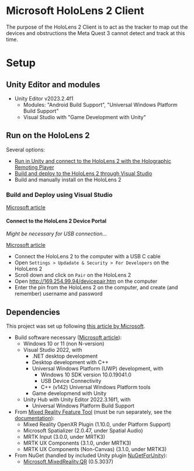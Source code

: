 # Microsoft HoloLens 2 Client

The purpose of the HoloLens 2 Client is to act as the tracker to map out the devices and obstructions the Meta Quest 3 cannot detect and track at this time.


# Setup


## Unity Editor and modules

- Unity Editor v2023.2.4f1
  - Modules: "Android Build Support", "Universal Windows Platform Build Support"
  - Visual Studio with "Game Development with Unity"


## Run on the HoloLens 2

Several options:

- [Run in Unity and connect to the HoloLens 2 with the Holographic Remoting Player](https://learn.microsoft.com/en-us/windows/mixed-reality/develop/unity/preview-and-debug-your-app?tabs=openxr)
- [Build and deploy to the HoloLens 2 through Visual Studio](#build-and-deploy-using-visual-studio)
- Build and manually install on the HoloLens 2


### Build and Deploy using Visual Studio

[Microsoft article](https://learn.microsoft.com/en-us/windows/mixed-reality/mrtk-unity/mrtk3-overview/test-and-deploy/hololens2-deployment)


#### Connect to the HoloLens 2 Device Portal

_Might be necessary for USB connection..._

[Microsoft article](https://learn.microsoft.com/en-us/windows/mixed-reality/develop/advanced-concepts/using-the-windows-device-portal)

- Connect the HoloLens 2 to the computer with a USB C cable
- Open `Settings > Updadate & Security > For Developers` on the HoloLens 2
- Scroll down and click on `Pair` on the HoloLens 2
- Open http://169.254.99.94/devicepair.htm on the computer
- Enter the pin from the HoloLens 2 on the computer, and create (and remember) username and password


## Dependencies

This project was set up following [this article by Microsoft](https://learn.microsoft.com/en-us/windows/mixed-reality/mrtk-unity/mrtk3-overview/getting-started/setting-up/setup-new-project).

- Build software necessary ([Microsoft article](https://learn.microsoft.com/en-us/windows/mixed-reality/develop/install-the-tools?tabs=unity)):
  - Windows 10 or 11 (non N-version)
  - Visual Studio 2022, with
    - .NET desktop development
    - Desktop development with C++
    - Universal Windows Platform (UWP) development, with
      - Windows 10 SDK version 10.0.19041.0
      - USB Device Connectivity
      - C++ (v142) Universal Windows Platform tools
    - Game developmend with Unity
  - Unity Hub with Unity Editor 2022.3.16f1, with
    - Universal Windows Platform Build Support
- From [Mixed Reality Feature Tool](https://aka.ms/mrfeaturetool) (must be run separately, see the [documentation](https://learn.microsoft.com/en-gb/windows/mixed-reality/develop/unity/welcome-to-mr-feature-tool)):
  - Mixed Reality OpenXR Plugin (1.10.0, under Platform Support)
  - Microsoft Spatializer (2.0.47, under Spatial Audio)
  - MRTK Input (3.0.0, under MRTK3)
  - MRTK UX Components (3.1.0, under MRTK3)
  - MRTK UX Components (Non-Canvas) (3.1.0, under MRTK3)
- From NuGet (handled by included Unity plugin [NuGetForUnity](https://github.com/GlitchEnzo/NuGetForUnity)):
  - [Microsoft.MixedReality.QR](https://www.nuget.org/Packages/Microsoft.MixedReality.QR) (0.5.3037)
